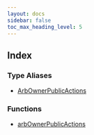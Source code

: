 ```yaml
---
layout: docs
sidebar: false
toc_max_heading_level: 5
---
```


## Index

### Type Aliases

- [ArbOwnerPublicActions](type-aliases/ArbOwnerPublicActions.md)

### Functions

- [arbOwnerPublicActions](functions/arbOwnerPublicActions.md)

